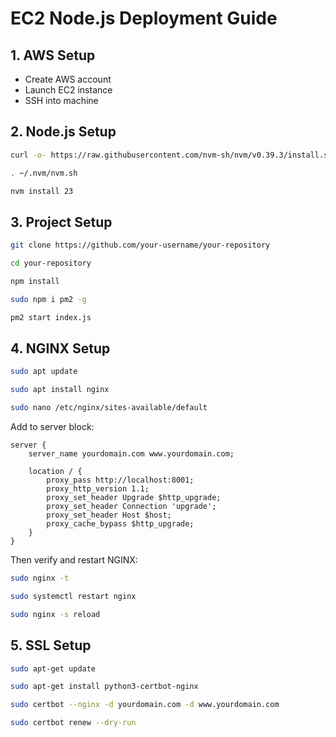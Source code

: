 # EC2 Node.js Deployment Guide

## 1. AWS Setup
- Create AWS account
- Launch EC2 instance
- SSH into machine

## 2. Node.js Setup
```bash
curl -o- https://raw.githubusercontent.com/nvm-sh/nvm/v0.39.3/install.sh | bash

. ~/.nvm/nvm.sh

nvm install 23
```

## 3. Project Setup
```bash
git clone https://github.com/your-username/your-repository

cd your-repository

npm install

sudo npm i pm2 -g

pm2 start index.js
```

## 4. NGINX Setup
```bash
sudo apt update

sudo apt install nginx

sudo nano /etc/nginx/sites-available/default
```

Add to server block:
```nginx
server {
    server_name yourdomain.com www.yourdomain.com;

    location / {
        proxy_pass http://localhost:8001;
        proxy_http_version 1.1;
        proxy_set_header Upgrade $http_upgrade;
        proxy_set_header Connection 'upgrade';
        proxy_set_header Host $host;
        proxy_cache_bypass $http_upgrade;
    }
}
```

Then verify and restart NGINX:
```bash
sudo nginx -t

sudo systemctl restart nginx

sudo nginx -s reload
```

## 5. SSL Setup
```bash
sudo apt-get update

sudo apt-get install python3-certbot-nginx

sudo certbot --nginx -d yourdomain.com -d www.yourdomain.com

sudo certbot renew --dry-run
```
